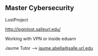 ## Master Cybersecurity


LostProject

http://loginlost.salleurl.edu/


Working with VPN or inside eduarn

Jaume Tutor --> jaume.abella@salle.url.edu
